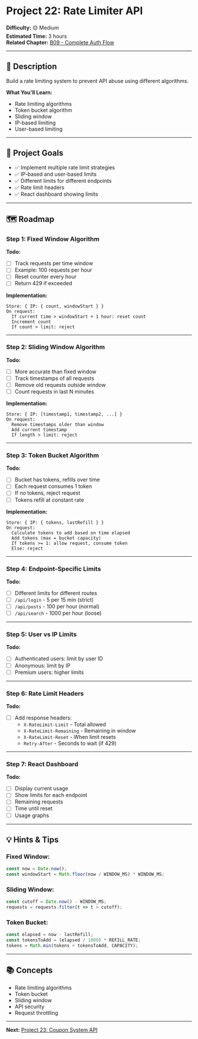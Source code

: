 # Project 22: Rate Limiter API

**Difficulty:** 🟡 Medium  
**Estimated Time:** 3 hours  
**Related Chapter:** [B09 - Complete Auth Flow](../chapters/B09_COMPLETE_AUTH_FLOW.md)

---

## 📝 Description

Build a rate limiting system to prevent API abuse using different algorithms.

**What You'll Learn:**
- Rate limiting algorithms
- Token bucket algorithm
- Sliding window
- IP-based limiting
- User-based limiting

---

## 🎯 Project Goals

- ✅ Implement multiple rate limit strategies
- ✅ IP-based and user-based limits
- ✅ Different limits for different endpoints
- ✅ Rate limit headers
- ✅ React dashboard showing limits

---

## 🗺️ Roadmap

### Step 1: Fixed Window Algorithm
**Todo:**
- [ ] Track requests per time window
- [ ] Example: 100 requests per hour
- [ ] Reset counter every hour
- [ ] Return 429 if exceeded

**Implementation:**
```
Store: { IP: { count, windowStart } }
On request:
  If current time > windowStart + 1 hour: reset count
  Increment count
  If count > limit: reject
```

---

### Step 2: Sliding Window Algorithm
**Todo:**
- [ ] More accurate than fixed window
- [ ] Track timestamps of all requests
- [ ] Remove old requests outside window
- [ ] Count requests in last N minutes

**Implementation:**
```
Store: { IP: [timestamp1, timestamp2, ...] }
On request:
  Remove timestamps older than window
  Add current timestamp
  If length > limit: reject
```

---

### Step 3: Token Bucket Algorithm
**Todo:**
- [ ] Bucket has tokens, refills over time
- [ ] Each request consumes 1 token
- [ ] If no tokens, reject request
- [ ] Tokens refill at constant rate

**Implementation:**
```
Store: { IP: { tokens, lastRefill } }
On request:
  Calculate tokens to add based on time elapsed
  Add tokens (max = bucket capacity)
  If tokens >= 1: allow request, consume token
  Else: reject
```

---

### Step 4: Endpoint-Specific Limits
**Todo:**
- [ ] Different limits for different routes
- [ ] `/api/login` - 5 per 15 min (strict)
- [ ] `/api/posts` - 100 per hour (normal)
- [ ] `/api/search` - 1000 per hour (loose)

---

### Step 5: User vs IP Limits
**Todo:**
- [ ] Authenticated users: limit by user ID
- [ ] Anonymous: limit by IP
- [ ] Premium users: higher limits

---

### Step 6: Rate Limit Headers
**Todo:**
- [ ] Add response headers:
  - `X-RateLimit-Limit` - Total allowed
  - `X-RateLimit-Remaining` - Remaining in window
  - `X-RateLimit-Reset` - When limit resets
  - `Retry-After` - Seconds to wait (if 429)

---

### Step 7: React Dashboard
**Todo:**
- [ ] Display current usage
- [ ] Show limits for each endpoint
- [ ] Remaining requests
- [ ] Time until reset
- [ ] Usage graphs

---

## 💡 Hints & Tips

### Fixed Window:
```javascript
const now = Date.now();
const windowStart = Math.floor(now / WINDOW_MS) * WINDOW_MS;
```

### Sliding Window:
```javascript
const cutoff = Date.now() - WINDOW_MS;
requests = requests.filter(t => t > cutoff);
```

### Token Bucket:
```javascript
const elapsed = now - lastRefill;
const tokensToAdd = (elapsed / 1000) * REFILL_RATE;
tokens = Math.min(tokens + tokensToAdd, CAPACITY);
```

---

## 📚 Concepts

- Rate limiting algorithms
- Token bucket
- Sliding window
- API security
- Request throttling

---

**Next:** [Project 23: Coupon System API](23-coupon-system.md)
